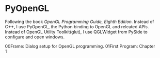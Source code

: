 
# PyOpenGL

Following the book *OpenGL Programming Guide, Eighth Edition*.
Instead of C++, I use PyOpenGL, the Python binding to OpenGL and releated APIs. Instead of OpenGL Utility Toolkit(glut), I use QGLWidget from PySide to configure and open windows.

00Frame: Dialog setup for OpenGL programming.
01First Program: Chapter 1
